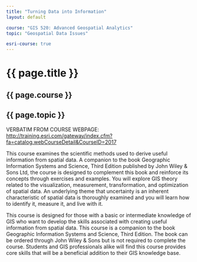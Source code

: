 ```yaml
---
title: "Turning Data into Information"
layout: default

course: "GIS 520: Advanced Geospatial Analytics"
topic: "Geospatial Data Issues"

esri-course: true
---
```


{{ page.title }}
====================

{{ page.course }}
---------------------

{{ page.topic }}
---------------------


VERBATIM FROM COURSE WEBPAGE: http://training.esri.com/gateway/index.cfm?fa=catalog.webCourseDetail&CourseID=2017

This course examines the scientific methods used to derive useful information from spatial data. A companion to the book Geographic Information Systems and Science, Third Edition published by John Wiley & Sons Ltd, the course is designed to complement this book and reinforce its concepts through exercises and examples. You will explore GIS theory related to the visualization, measurement, transformation, and optimization of spatial data. An underlying theme that uncertainty is an inherent characteristic of spatial data is thoroughly examined and you will learn how to identify it, measure it, and live with it.

This course is designed for those with a basic or intermediate knowledge of GIS who want to develop the skills associated with creating useful information from spatial data. This course is a companion to the book Geographic Information Systems and Science, Third Edition. The book can be ordered through John Wiley & Sons but is not required to complete the course. Students and GIS professionals alike will find this course provides core skills that will be a beneficial addition to their GIS knowledge base.